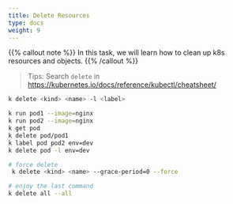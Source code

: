 ```yaml
---
title: Delete Resources
type: docs
weight: 9
---
```


{{% callout note %}}
In this task, we will learn how to clean up k8s resources and objects.
{{% /callout %}}

> Tips: Search `delete` in https://kubernetes.io/docs/reference/kubectl/cheatsheet/

```bash
k delete <kind> <name> -l <label>

k run pod1 --image=nginx
k run pod2 --image=nginx
k get pod
k delete pod/pod1
k label pod pod2 env=dev
k delete pod -l env=dev

# force delete
 k delete <kind> <name> --grace-period=0 --force

# enjoy the last command
k delete all --all
```
